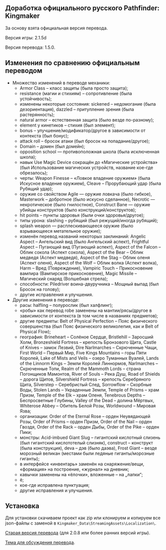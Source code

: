 Доработка официального русского Pathfinder: Kingmaker
-----------------------------------------------------

За основу взята официальная версия перевода.

Версия игры: 2.1.5d

Версия перевода: 1.5.0.

Изменения по сравнению официальным переводом
--------------------------------------------
* Множество изменений в переводе механики:
  * Armor Class – класс защиты (была просто защита);
  * resistance (магии и стихиям) – сопротивление (была устойчивость);
  * изменены некоторые состояния: sickened – недомогание (была дезориентация), dazzled – притупление зрения (была растерянность);
  * natural armor – естественная защита (было везде по-разному);
  * element у кинетиков – стихия (был элемент);
  * bonus – улучшение/модификатор/другое в зависимости от контекста (был бонус);
  * attack roll – бросок атаки (был бросок на попадание/другое);
  * Domain – домен (был домейн);
  * opposition school — противоположная школа (была исключенная школа);
  * навык Use Magic Device сокращён до «Магические устройства» (был Использование магических устройств, название кое-где обрезалось);
  * черты: Weapon Finesse – «Ловкое владение оружием» (была Искусное владение оружием), Cleave – Прорубающий удар (была Рубящий удар);
  * оружие со свойством Agile — оружие ловкача (было гибкое), Masterwork – добротное (было искусно сделанное), Necrotic — некротическое (было гнилостное), Construct Bane — оружие убийцы конструктов (было конструкций/конструктов);
  * hit points – пункты здоровья (были очки здоровья/другое);
  * типы урона: slashing – рубящий (был режущий/иногда рубящий);
  * splash weapon — расплескивающееся оружие (было взрывающееся метательное оружие);
  * изменён перевод названий некоторых заклинаний: Angelic Aspect – Ангельский вид (было Ангельский аспект), Frightful Aspect – Пугающий вид (Пугающий аспект), Aspect of the Falcon – Облик сокола (Аспект сокола), Aspect of the Bear – Облик медведя (Аспект медведя), Aspect of the Stag – Облик оленя (Аспект оленя), Aspect of the Wolf – Облик волка (Аспект волка), Harm – Вред (Повреждение), Vampiric Touch – Прикосновение вампира (Вампирское прикосновение), Magic Missile – Магический снаряд (Волшебная стрела);
  * способности: Piledriver воина-двуручника – Мощный выпад (был Бросок на голову);
  * другие исправления и улучшения.
* Другие изменения в переводе:
  * расы: halfling – полурослик (был халфлинг);
  * «робы» как перевод robe заменены на мантии/рясы/другое в зависимости от контекста (в том числе в названиях предметов);
  * другие предметы: Belt of Physical Perfection – Пояс физического совершенства (был Пояс физического великолепия, как и Belt of Physical Flow);
  * география: Brineheart – Солёное Сердце, Bristlehill – Заросший Холм, Bronzeshield Fortress – крепость Бронзового Щита, Castle of Knives – замок Лезвий, Dire Narlmarches – Скрюченные Чащи, First World – Первый Мир, Five Kings Mountains – горы Пяти Королей, Lake of Mists and Veils – озеро Туманных Вуалей, Lands of the Linnorm Kings – Земли Королей Линнормов, Narlmarches – Скрюченные Топи, Realm of the Mammoth Lords – страна Погонщиков Мамонтов, River of Souls – Река Душ, Road of Shields – дорога Щитов, Silvershield Fortress – крепость Серебряного Щита, Silverstep – Серебристый След, Sorrowflow – Скорбные Воды, Stolen Lands – Украденные Земли, Temple of Prisms – храм Призм, Temple of the Elk – храм Оленя, Tenebrous Depths – Беспросветные Глубины, Valley of the Dead – долина Мёртвых, Whiterose Abbey – Обитель Белой Розы, Worldwound – Мировая Язва;
  * организации: Order of the Eternal Rose – орден Неувядающей Розы, Order of Prisms – орден Призм, Order of the Nail – орден Гвоздя, Order of the Rack – орден Дыбы, Order of the Pike – орден Пики;
  * монстры: Acid-imbued Giant Slug – гигантский кислотный слизень (был гигантский кислототелый слизняк), construct – конструкт (была конструкция), deva – дэв (было даэва), Frost Giant – везде морозный великан (местами были ледяные гиганты/морозные гиганты);
  * в интерфейсе «инвентарь» заменён на снаряжение/вещи, «формация» на построение, «журнал» на дневник;
  * кавычки заменены на «ёлочки», вложенные – на „лапки“;
  * ё;
  * кое-где исправлена пунктуация;
  * другие исправления и улучшения.

Установка
---------
Для установки скачиваем проект как zip или клонируем и копируем все json-файлы с заменой в `Kingmaker_Data\StreamingAssets\Localization\`.

[Старая версия перевода](https://github.com/EugVV/PFKM-ru/archive/unof_2.0.8_last.zip) (для 2.0.8 или более ранних версий игры).

[Тема для обсуждения перевода](https://arcanecoast.ru/forum/viewtopic.php?f=8&t=1530).